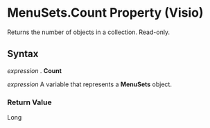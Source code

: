 
# MenuSets.Count Property (Visio)

Returns the number of objects in a collection. Read-only.


## Syntax

 _expression_ . **Count**

 _expression_ A variable that represents a **MenuSets** object.


### Return Value

Long

